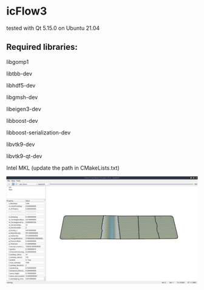 # icFlow3
tested with Qt 5.15.0 on Ubuntu 21.04

## Required libraries:

libgomp1

libtbb-dev

libhdf5-dev

libgmsh-dev

libeigen3-dev

libboost-dev

libboost-serialization-dev

libvtk9-dev

libvtk9-qt-dev

Intel MKL (update the path in CMakeLists.txt)

![icyFlow3 screenshot](/screenshot.png?raw=true)